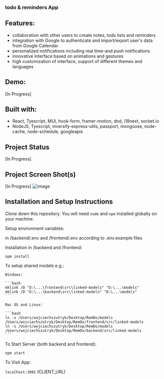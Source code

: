 ### todo & reminders App

## Features:

- collaboration with other users to create notes, todo lists and reminders
- integration with Google to authenticate and import/export user's data from Google Callendar
- personalized notifications including real time-and push notifications
- innovative interface based on animations and gestures
- high customization of interface, support of different themes and languages

## Demo:

[In Progress]

## Built with:

- React, Tyescript, MUI, hook-form, framer-motion, dnd, i18next, socket.io
- NodeJS, Tyescript, inversify-express-utils, passport, mongoose, node-cache, node-schedule, googleapis

## Project Status

[In Progress]

## Project Screen Shot(s)

[In Progress]
![image](https://github.com/wojciechszutryk/todoReact/assets/72247608/f7c3f329-1810-4c15-a563-85e7fbb5aa08)

## Installation and Setup Instructions

Clone down this repository. You will need `node` and `npm` installed globally on your machine.

Setup environment variables:

in /backend/.env and /frontend/.env according to .env.example files

Installation in /backend and /frontend:

`npm install`

To setup shared models e.g.:

    Windows:

    ```bash
    mklink /D "D:\...\frontend\src\linked-models" "D:\...\models"
    mklink /D "D:\...\backend\src\linked-models" "D:\...\models"
    ```

    Mac OS and Linux:

    ```bash
    ln -s /Users/wojciechszutryk/Desktop/RemDo/models /Users/wojciechszutryk/Desktop/RemDo/frontend/src/linked-models
    ln -s /Users/wojciechszutryk/Desktop/RemDo/models /Users/wojciechszutryk/Desktop/RemDo/backend/src/linked-models
    ```

To Start Server (both backend and frontend):

`npm start`

To Visit App:

`localhost:3001` (CLIENT_URL)
